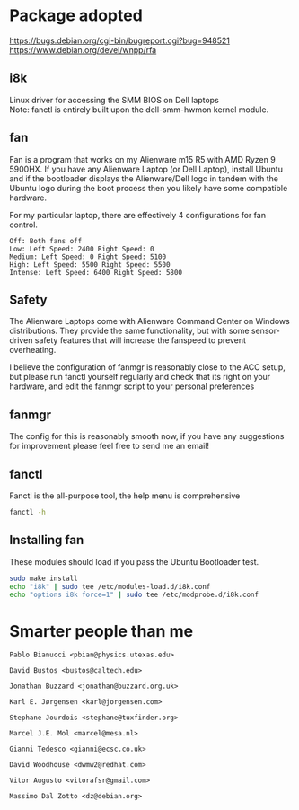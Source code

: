 # Package adopted

https://bugs.debian.org/cgi-bin/bugreport.cgi?bug=948521  
https://www.debian.org/devel/wnpp/rfa

## i8k

Linux driver for accessing the SMM BIOS on Dell laptops  
Note: fanctl is entirely built upon the dell-smm-hwmon kernel module.

## fan

Fan is a program that works on my Alienware m15 R5 with AMD Ryzen 9 5900HX.
If you have any Alienware Laptop (or Dell Laptop), install Ubuntu and if the bootloader
displays the Alienware/Dell logo in tandem with the Ubuntu logo during the boot process
then you likely have some compatible hardware.

For my particular laptop, there are effectively 4 configurations for fan control.

    Off: Both fans off
    Low: Left Speed: 2400 Right Speed: 0
    Medium: Left Speed: 0 Right Speed: 5100
    High: Left Speed: 5500 Right Speed: 5500
    Intense: Left Speed: 6400 Right Speed: 5800

## Safety

The Alienware Laptops come with Alienware Command Center on Windows distributions. They provide the same functionality,
but with some sensor-driven safety features that will increase the fanspeed to prevent overheating.

I believe the configuration of fanmgr is reasonably close to the ACC setup, but please run fanctl yourself regularly
and check that its right on your hardware, and edit the fanmgr script to your personal preferences
## fanmgr

The config for this is reasonably smooth now, if you have any suggestions for improvement please feel free to send me an
email!

## fanctl

Fanctl is the all-purpose tool, the help menu is comprehensive

```bash
fanctl -h
```

## Installing fan

These modules should load if you pass the Ubuntu Bootloader test.

``` bash
sudo make install
echo "i8k" | sudo tee /etc/modules-load.d/i8k.conf
echo "options i8k force=1" | sudo tee /etc/modprobe.d/i8k.conf
```

# Smarter people than me

    Pablo Bianucci <pbian@physics.utexas.edu>

    David Bustos <bustos@caltech.edu>

    Jonathan Buzzard <jonathan@buzzard.org.uk>

    Karl E. Jørgensen <karl@jorgensen.com>

    Stephane Jourdois <stephane@tuxfinder.org>

    Marcel J.E. Mol <marcel@mesa.nl>

    Gianni Tedesco <gianni@ecsc.co.uk>

    David Woodhouse <dwmw2@redhat.com>

    Vitor Augusto <vitorafsr@gmail.com>

    Massimo Dal Zotto <dz@debian.org>
